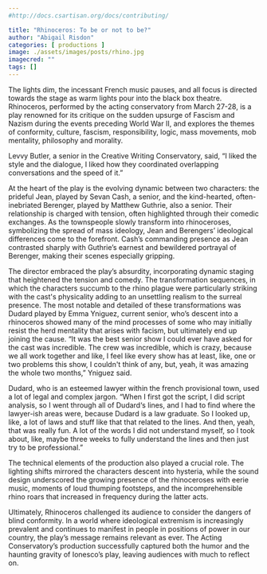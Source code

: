 ```yaml
---
#http://docs.csartisan.org/docs/contributing/

title: "Rhinoceros: To be or not to be?"
author: "Abigail Risdon"
categories: [ productions ]
image: ./assets/images/posts/rhino.jpg
imagecred: ""
tags: []
---
```

The lights dim, the incessant French music pauses, and all focus is directed towards the stage as warm lights pour into the black box theatre. Rhinoceros, performed by the acting conservatory from March 27-28, is a play renowned for its critique on the sudden upsurge of Fascism and Nazism during the events preceding World War II, and explores the themes of conformity, culture, fascism, responsibility, logic, mass movements, mob mentality, philosophy and morality. 

Levvy Butler, a senior in the Creative Writing Conservatory, said, “I liked the style and the dialogue, I liked how they coordinated overlapping conversations and the speed of it.” 

At the heart of the play is the evolving dynamic between two characters: the prideful Jean, played by Sevan Cash, a senior, and the kind-hearted, often-inebriated Berenger, played by Matthew Guthrie, also a senior. Their relationship is charged with tension, often highlighted through their comedic exchanges. As the townspeople slowly transform into rhinoceroses, symbolizing the spread of mass ideology, Jean and Berengers’ ideological differences come to the forefront. Cash’s commanding presence as Jean contrasted sharply with Guthrie’s earnest and bewildered portrayal of Berenger, making their scenes especially gripping. 

The director embraced the play’s absurdity, incorporating dynamic staging that heightened the tension and comedy. The transformation sequences, in which the characters succumb to the rhino plague were particularly striking with the cast's physicality adding to an unsettling realism to the surreal presence. The most notable and detailed of these transformations was Dudard played by Emma Yniguez, current senior, who’s descent into a rhinoceros showed many of the mind processes of some who may initially resist the herd mentality that arises with facism, but ultimately end up joining the cause. “It was the best senior show I could ever have asked for the cast was incredible. The crew was incredible, which is crazy, because we all work together and like, I feel like every show has at least, like, one or two problems this show, I couldn't think of any, but, yeah, it was amazing the whole two months,” Yniguez said. 

Dudard, who is an esteemed lawyer within the french provisional town, used a lot of legal and complex jargon. “When I first got the script, I did script analysis, so I went through all of Dudard‘s lines, and I had to find where the lawyer-ish areas were, because Dudard is a law graduate. So I looked up, like, a lot of laws and stuff like that that related to the lines. And then, yeah, that was really fun. A lot of the words I did not understand myself, so I took about, like, maybe three weeks to fully understand the lines and then just try to be professional.”

The technical elements of the production also played a crucial role. The lighting shifts mirrored the characters descent into hysteria, while the sound design underscored the growing presence of the rhinoceroses with eerie music, moments of loud thumping footsteps, and the incomprehensible rhino roars that increased in frequency during the latter acts. 

Ultimately, Rhinoceros challenged its audience to consider the dangers of blind conformity. In a world where ideological extremism is increasingly prevalent and continues to manifest in people in positions of power in our country, the play’s message remains relevant as ever. The Acting Conservatory’s production successfully captured both the humor and the haunting gravity of Ionesco’s play, leaving audiences with much to reflect on. 